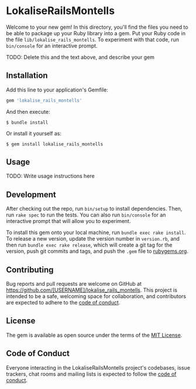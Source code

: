 # LokaliseRailsMontells

Welcome to your new gem! In this directory, you'll find the files you need to be able to package up your Ruby library into a gem. Put your Ruby code in the file `lib/lokalise_rails_montells`. To experiment with that code, run `bin/console` for an interactive prompt.

TODO: Delete this and the text above, and describe your gem

## Installation

Add this line to your application's Gemfile:

```ruby
gem 'lokalise_rails_montells'
```

And then execute:

    $ bundle install

Or install it yourself as:

    $ gem install lokalise_rails_montells

## Usage

TODO: Write usage instructions here

## Development

After checking out the repo, run `bin/setup` to install dependencies. Then, run `rake spec` to run the tests. You can also run `bin/console` for an interactive prompt that will allow you to experiment.

To install this gem onto your local machine, run `bundle exec rake install`. To release a new version, update the version number in `version.rb`, and then run `bundle exec rake release`, which will create a git tag for the version, push git commits and tags, and push the `.gem` file to [rubygems.org](https://rubygems.org).

## Contributing

Bug reports and pull requests are welcome on GitHub at https://github.com/[USERNAME]/lokalise_rails_montells. This project is intended to be a safe, welcoming space for collaboration, and contributors are expected to adhere to the [code of conduct](https://github.com/[USERNAME]/lokalise_rails_montells/blob/master/CODE_OF_CONDUCT.md).


## License

The gem is available as open source under the terms of the [MIT License](https://opensource.org/licenses/MIT).

## Code of Conduct

Everyone interacting in the LokaliseRailsMontells project's codebases, issue trackers, chat rooms and mailing lists is expected to follow the [code of conduct](https://github.com/[USERNAME]/lokalise_rails_montells/blob/master/CODE_OF_CONDUCT.md).
